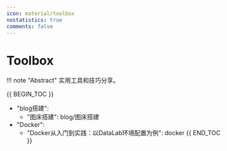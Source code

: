 ```yaml
---
icon: material/toolbox
nostatistics: true
comments: false
---
```


# Toolbox


!!! note "Abstract"
    实用工具和技巧分享。

{{ BEGIN_TOC }}
- "blog搭建":
    - "图床搭建": blog/图床搭建
- "Docker":
    - "Docker从入门到实践：以DataLab环境配置为例": docker
{{ END_TOC }}
